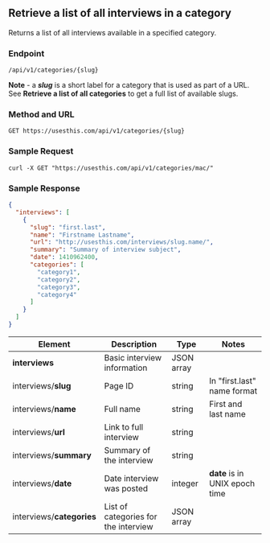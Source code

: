 ## Retrieve a list of all interviews in a category

Returns a list of all interviews available in a specified category.

### Endpoint

`/api/v1/categories/{slug}`

**Note** - a ***slug*** is a short label for a category that is used as part of a URL. See **Retrieve a list of all categories** to get a full list of available slugs.

### Method and URL

`GET https://usesthis.com/api/v1/categories/{slug}`


### Sample Request

`curl -X GET "https://usesthis.com/api/v1/categories/mac/"`


### Sample Response

```json
{
  "interviews": [
    {
      "slug": "first.last",
      "name": "Firstname Lastname",
      "url": "http://usesthis.com/interviews/slug.name/",
      "summary": "Summary of interview subject",
      "date": 1410962400,
      "categories": [
        "category1",
        "category2",
        "category3",
        "category4"
      ]
    }
  ]
}
```

| Element     |   Description   |   Type   |   Notes   |
|-------------|-----------------|----------|-----------|
|  **interviews**  |  Basic interview information   |   JSON array   |  |
|  interviews/**slug**  |    Page ID    |  string   |  In "first.last" name format    |
|  interviews/**name**  |    Full name  |  string   |  First and last name    |
|  interviews/**url**  |    Link to full interview        |  string   |  |
|  interviews/**summary**  |    Summary of the interview        |  string   |  |
|  interviews/**date**  |    Date interview was posted  |  integer   |  **date** is in UNIX epoch time    |
|  interviews/**categories**  |    List of categories for the interview  |  JSON array   |  |
